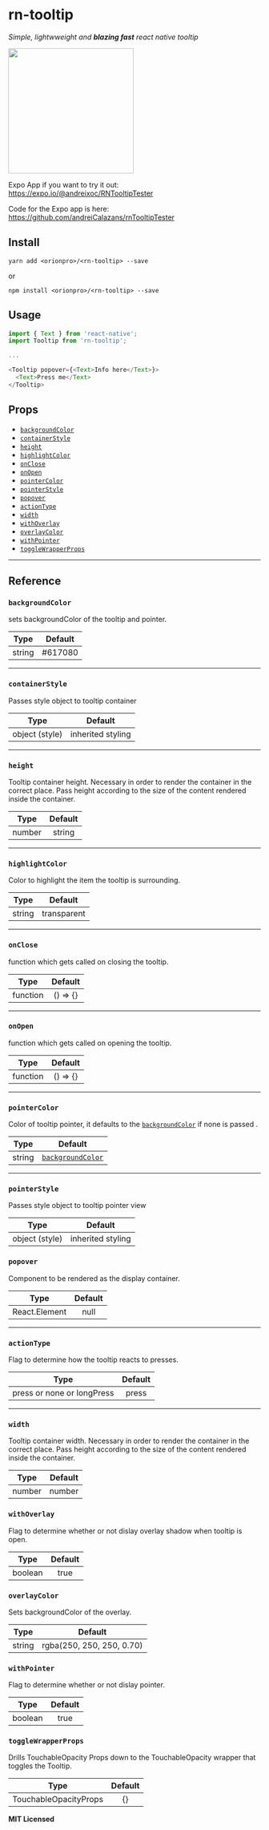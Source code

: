 



# rn-tooltip

*Simple, lightwweight and **blazing fast** react native tooltip*


<img src="./tooltipExample.gif" width='250' />

Expo App if you want to try it out: https://expo.io/@andreixoc/RNTooltipTester

Code for the Expo app is here: https://github.com/andreiCalazans/rnTooltipTester

## Install

`yarn add <orionpro>/<rn-tooltip> --save`

or

`npm install <orionpro>/<rn-tooltip> --save`



## Usage

```js
import { Text } from 'react-native';
import Tooltip from 'rn-tooltip';

...

<Tooltip popover={<Text>Info here</Text>}>
  <Text>Press me</Text>
</Tooltip>
```

## Props

* [`backgroundColor`](#backgroundcolor)
* [`containerStyle`](#containerStyle)
* [`height`](#height)
* [`highlightColor`](#highlightColor)
* [`onClose`](#onClose)
* [`onOpen`](#onOpen)
* [`pointerColor`](#pointerColor)
* [`pointerStyle`](#pointerStyle)
* [`popover`](#popover)
* [`actionType`](#actionType)
* [`width`](#width)
* [`withOverlay`](#withOverlay)
* [`overlayColor`](#withOverlay)
* [`withPointer`](#withPointer)
* [`toggleWrapperProps`](#toggleWrapperProps)

---

## Reference

### `backgroundColor`

sets backgroundColor of the tooltip and pointer.

|  Type  | Default |
| :----: | :-----: |
| string | #617080 |

---

### `containerStyle`

Passes style object to tooltip container

|      Type      |      Default      |
| :------------: | :---------------: |
| object (style) | inherited styling |

---

### `height`

Tooltip container height. Necessary in order to render the container in the
correct place. Pass height according to the size of the content rendered inside
the container.

|  Type  | Default |
| :----: | :-----: |
| number | string |   40    |

---

### `highlightColor`

Color to highlight the item the tooltip is surrounding.

|  Type  |   Default   |
| :----: | :---------: |
| string | transparent |

---

### `onClose`

function which gets called on closing the tooltip.

|   Type   | Default  |
| :------: | :------: |
| function | () => {} |

---

### `onOpen`

function which gets called on opening the tooltip.

|   Type   | Default  |
| :------: | :------: |
| function | () => {} |

---

### `pointerColor`

Color of tooltip pointer, it defaults to the
[`backgroundColor`](#backgroundcolor) if none is passed .

|  Type  |                Default                |
| :----: | :-----------------------------------: |
| string | [`backgroundColor`](#backgroundcolor) |

---

### `pointerStyle`

Passes style object to tooltip pointer view

|      Type      |      Default      |
| :------------: | :---------------: |
| object (style) | inherited styling |

### `popover`

Component to be rendered as the display container.

|     Type      | Default |
| :-----------: | :-----: |
| React.Element |  null   |

---

### `actionType`

Flag to determine how the tooltip reacts to presses.

|  Type   | Default |
| :-----: | :-----: |
| press or none or longPress | press |

---

### `width`

Tooltip container width. Necessary in order to render the container in the
correct place. Pass height according to the size of the content rendered inside
the container.

|  Type  | Default |
| :----: | :-----: |
| number | number |   150   |

### `withOverlay`

Flag to determine whether or not dislay overlay shadow when tooltip is open.

|  Type   | Default |
| :-----: | :-----: |
| boolean |  true   |

### `overlayColor`

Sets backgroundColor of the overlay.

|  Type   | Default |
| :-----: | :-----: |
| string  |  rgba(250, 250, 250, 0.70)   |

### `withPointer`

Flag to determine whether or not dislay pointer.

|  Type   | Default |
| :-----: | :-----: |
| boolean |  true   |

### `toggleWrapperProps`

Drills TouchableOpacity Props down to the TouchableOpacity wrapper that toggles the Tooltip.

|      Type      |      Default      |
| :------------: | :---------------: |
| TouchableOpacityProps | {} |


**MIT Licensed**
